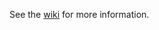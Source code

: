 See the [wiki](https://github.com/ChefSteps/ChefSteps/wiki/Setup-Instructions) for more information.
